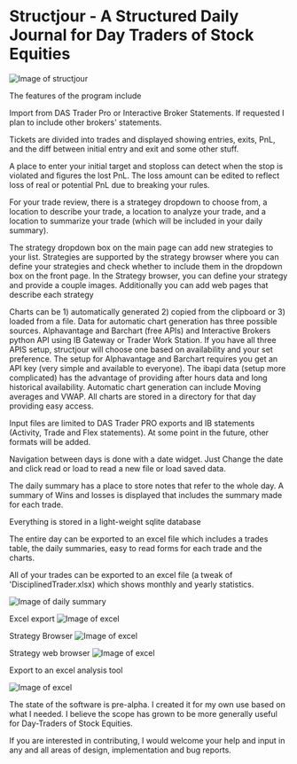 # Structjour - A Structured Daily Journal for Day Traders of Stock Equities
![Image of structjour](images/structjour.png)

 The features of the program include 

Import from DAS Trader Pro or Interactive Broker Statements. If requested I plan to include other brokers' statements.

Tickets are divided into trades and displayed showing entries, exits, PnL, and the diff between initial entry and exit and some other stuff.

A place to enter your initial target and stoploss can detect when the stop is violated and figures the lost PnL. The loss amount can be edited to reflect loss of real or potential PnL due to breaking your rules. 

For your trade review, there is a strategey dropdown to choose from, a location to describe your trade, a location to analyze your trade, and a location to summarize your trade (which will be included in your daily summary).

The strategy dropdown box on the main page can add new strategies to your list. Strategies are supported by the strategy browser where you can define your strategies and check whether to include them in the dropdown box on the front page. In the Strategy browser, you can define your strategy and provide a couple images. Additionally you can add web pages that describe each strategy


Charts can be 1) automatically generated 2) copied from the clipboard or 3) loaded from a file. Data for automatic chart generation has three possible sources. Alphavantage and Barchart (free APIs) and Interactive Brokers python API using IB Gateway or Trader Work Station. If you have all three APIS setup, structjour will choose one based on availability and your set preference. The setup for Alphavantage and Barchart requires you get an API key (very simple and available to everyone). The ibapi data (setup more complicated) has the advantage of providing after hours data and long historical availability. Automatic chart generation can include Moving averages and VWAP. All charts are stored in a directory for that day providing easy access.

Input files are limited to DAS Trader PRO exports and IB statements (Activity, Trade and Flex statements). At some point in the future, other formats will be added.

Navigation between days is done with a date widget. Just Change the date and click read or load to read a new file or load saved data. 

The daily summary has a place to store notes that refer to the whole day. A summary of Wins and losses is displayed that includes the summary made for each trade.

Everything is stored in a light-weight sqlite database

The entire day can be exported to an excel file which includes a trades table, the daily summaries, easy to read forms for each trade and the charts.

All of your trades can be exported to an excel file (a tweak of 'DisciplinedTrader.xlsx) which shows monthly and yearly statistics. 

![Image of daily summary](images/dailysummary.png)

Excel export
![Image of excel](images/excel.png) 

Strategy Browser
![Image of excel](images/strategybrowser.png) 


Strategy web browser
![Image of excel](images/strategybrowserweb.png) 

Export to an excel analysis tool

![Image of excel](images/disciplined.png) 


The state of the software is pre-alpha. I created it for my own use based on what I needed. I believe the scope has grown to be more generally useful for Day-Traders of Stock Equities. 

If you are interested in contributing, I would welcome your help and input in any and all areas of design, implementation and bug reports.





